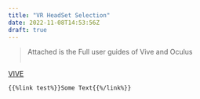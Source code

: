 ```yaml
---
title: "VR HeadSet Selection"
date: 2022-11-08T14:53:56Z
draft: true
---
```


> Attached is the Full user guides of Vive and Oculus
>
> ```
> 
> ```

[VIVE](../../file/UE/Introduction/VIVE_Focus_User_Guide.pdf)

```
{{%link test%}}Some Text{{%/link%}}
```
